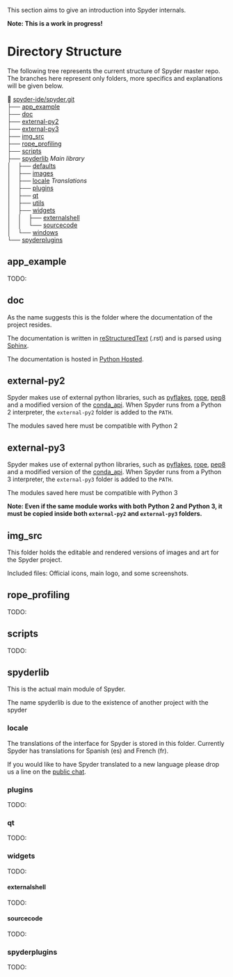 This section aims to give an introduction into Spyder internals.

**Note: This is a work in progress!**

# Directory Structure

The following tree represents the current structure of Spyder master repo. The branches here represent only folders, more specifics and explanations will be given below.


:open_file_folder: [spyder-ide/spyder.git](https://github.com/spyder-ide/spyder)       <br>
├── [app_example](#app_example)                                                        <br>
├── [doc](#doc)                                                                        <br>
├── [external-py2](#external-py2)                                                      <br>
├── [external-py3](external-py3)                                                       <br>
├── [img_src](#img_src)                                                                <br>
├── [rope_profiling](#rope_profiling)                                                  <br>
├── [scripts](#scripts)                                                                <br>
├── [spyderlib](#spyderlib) *Main library*                                             <br>
│&nbsp;&nbsp;&nbsp;&nbsp;├── [defaults](#defaults)                                     <br>
│&nbsp;&nbsp;&nbsp;&nbsp;├── [images](#images)                                         <br>
│&nbsp;&nbsp;&nbsp;&nbsp;├── [locale](#locale) *Translations*                          <br>
│&nbsp;&nbsp;&nbsp;&nbsp;├── [plugins](#plugins)                                       <br>
│&nbsp;&nbsp;&nbsp;&nbsp;├── [qt](#qt)                                                 <br>
│&nbsp;&nbsp;&nbsp;&nbsp;├── [utils](#utils)                                           <br>
│&nbsp;&nbsp;&nbsp;&nbsp;├── [widgets](#widgets)                                       <br>
│&nbsp;&nbsp;&nbsp;&nbsp;│&nbsp;&nbsp;&nbsp;&nbsp;├── [externalshell](#externalshell)  <br>
│&nbsp;&nbsp;&nbsp;&nbsp;│&nbsp;&nbsp;&nbsp;&nbsp;└── [sourcecode](#sourcecode)        <br>
│&nbsp;&nbsp;&nbsp;&nbsp;└── [windows](#windows)                                       <br>
└── [spyderplugins](#spyderplugins)<br>

## app_example
TODO:

## doc
As the name suggests this is the folder where the documentation of the project resides. 

The documentation is written in [reStructuredText](http://docutils.sourceforge.net/rst.html) (.rst) and is parsed using [Sphinx](http://sphinx-doc.org/).

The documentation is hosted in [Python Hosted](https://pythonhosted.org/spyder/).

## external-py2
Spyder makes use of external python libraries, such as [pyflakes](https://github.com/pyflakes/pyflakes/), [rope](http://rope.sourceforge.net/), [pep8](https://github.com/jcrocholl/pep8) and a modified version of the [conda_api](https://github.com/conda/conda-api). When Spyder runs from a Python 2 interpreter, the `external-py2` folder is added to the `PATH`. 

The modules saved here must be compatible with Python 2

## external-py3
Spyder makes use of external python libraries, such as [pyflakes](https://github.com/pyflakes/pyflakes/), [rope](http://rope.sourceforge.net/), [pep8](https://github.com/jcrocholl/pep8) and a modified version of the [conda_api](https://github.com/conda/conda-api). When Spyder runs from a Python 3 interpreter, the `external-py3` folder is added to the `PATH`. 

The modules saved here must be compatible with Python 3

**Note: Even if the same module works with both Python 2 and Python 3, it must be copied inside both `external-py2` and `external-py3` folders.**

## img_src
This folder holds the editable and rendered versions of images and art for the Spyder project.

Included files: Official icons, main logo, and some screenshots.

## rope_profiling
TODO:

## scripts
TODO:

## spyderlib
This is the actual main module of Spyder.

The name spyderlib is due to the existence of another project with the spyder 

### locale 
The translations of the interface for Spyder is stored in this folder. Currently Spyder has translations for Spanish (es) and French (fr). 

If you would like to have Spyder translated to a new language please drop us a line on the [public chat](https://gitter.im/spyder-ide/public).

### plugins
TODO:

### qt
TODO:

### widgets
TODO:

#### externalshell
TODO:

#### sourcecode
TODO:

### spyderplugins
TODO:
